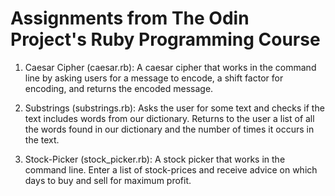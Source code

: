 # Assignments from The Odin Project's Ruby Programming Course

1. Caesar Cipher (caesar.rb): A caesar cipher that works in the command line by asking users for a message to encode, a shift factor for encoding, and returns the encoded message.

2. Substrings (substrings.rb): Asks the user for some text and checks if the text includes words from our dictionary. Returns to the user a list of all the words found in our dictionary and the number of times it occurs in the text.

3. Stock-Picker (stock_picker.rb): A stock picker that works in the command line. Enter a list of stock-prices and receive advice on which days to buy and sell for maximum profit.